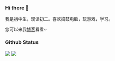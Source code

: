 ### Hi there 👋

我是初中生，现读初二。喜欢捣鼓电脑，玩游戏，学习。

您可以来我[博客](https://xiexilin.cakemc.top)看看~

### Github Status

<img align="center" src="https://github-readme-stats.vercel.app/api?username=XieXiLin158&count_private=true&show_icons=true&custom_title=XieXiLin's%20Status%20Card&include_all_commits=true&bg_color=30,e96443,904e95&title_color=fff&text_color=fff"/>

<img align="center" src="https://github-readme-stats.vercel.app/api/top-langs/?username=XieXiLin158&custom_title=XieXiLin's%20Top%20Languages&bg_color=30,e96443,904e95&title_color=fff&text_color=fff"/>

<!--
**XieXiLin158/XieXiLin158** is a ✨ _special_ ✨ repository because its `README.md` (this file) appears on your GitHub profile.

Here are some ideas to get you started:

- 🔭 I’m currently working on ...
- 🌱 I’m currently learning ...
- 👯 I’m looking to collaborate on ...
- 🤔 I’m looking for help with ...
- 💬 Ask me about ...
- 📫 How to reach me: ...
- 😄 Pronouns: ...
- ⚡ Fun fact: ...
-->
